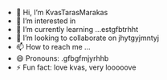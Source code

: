 - 👋 Hi, I’m KvasTarasMarakas
- 👀 I’m interested in
- 🌱 I’m currently learning ...estgfbtrhht
- 💞️ I’m looking to collaborate on jhytgyjmntyj
- 📫 How to reach me ...
- 😄 Pronouns: .gfbgfmjyrhhb
- ⚡ Fun fact: love kvas, very looooove
<!---
KvasTarasMarakas/KvasTarasMarakas is a ✨ special ✨ repository because its `README.md` (this file) appears on your GitHub profile.
You can click the Preview link to take a look at your changes.
---
